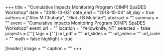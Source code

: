 +++
title = "Cumulative Impacts Monitoring Program (CIMP) SpaDES Workshop"
date = "2018-10-03"
date_end = "2018-10-04"
all_day = true
authors = ["Alex M Chubaty", "Eliot J B McIntire"]
abstract = ""
summary = ""
event = "Cumulative Impacts Monitoring Program (CIMP) SpaDES Workshop"
event_url = ""
location = "Yellowknife, NT"
selected = false
projects = [""]
tags = [""]
url_pdf = ""
url_slides = ""
url_video = ""
url_code = ""
math = false
highlight = true

[header]
image = ""
caption = ""
+++
